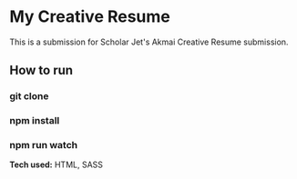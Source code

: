 # My Creative Resume
This is a submission for Scholar Jet's Akmai Creative Resume submission. 

## How to run
### git clone
### npm install
### npm run watch

**Tech used:** HTML, SASS





